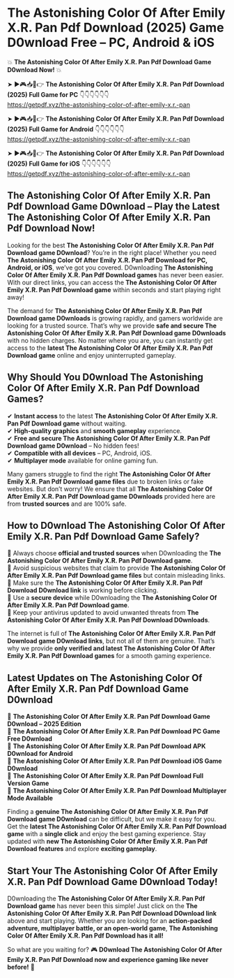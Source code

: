 # The Astonishing Color Of After Emily X.R. Pan Pdf Download (2025) Game D0wnload Free – PC, Android & iOS

💥 **The Astonishing Color Of After Emily X.R. Pan Pdf Download Game D0wnload Now!** 💥  

➤ ►🎮📥📱👉 **The Astonishing Color Of After Emily X.R. Pan Pdf Download (2025) Full Game for PC** 👇👇👇👇👇👇  
https://getpdf.xyz/the-astonishing-color-of-after-emily-x.r.-pan  

➤ ►🎮📥📱👉 **The Astonishing Color Of After Emily X.R. Pan Pdf Download (2025) Full Game for Android** 👇👇👇👇👇👇  
https://getpdf.xyz/the-astonishing-color-of-after-emily-x.r.-pan  

➤ ►🎮📥📱👉 **The Astonishing Color Of After Emily X.R. Pan Pdf Download (2025) Full Game for iOS** 👇👇👇👇👇👇  
https://getpdf.xyz/the-astonishing-color-of-after-emily-x.r.-pan  

## The Astonishing Color Of After Emily X.R. Pan Pdf Download Game D0wnload – Play the Latest The Astonishing Color Of After Emily X.R. Pan Pdf Download Now!

Looking for the best **The Astonishing Color Of After Emily X.R. Pan Pdf Download game D0wnload**? You’re in the right place! Whether you need **The Astonishing Color Of After Emily X.R. Pan Pdf Download for PC, Android, or iOS**, we’ve got you covered. D0wnloading **The Astonishing Color Of After Emily X.R. Pan Pdf Download games** has never been easier. With our direct links, you can access the **The Astonishing Color Of After Emily X.R. Pan Pdf Download game** within seconds and start playing right away!  

The demand for **The Astonishing Color Of After Emily X.R. Pan Pdf Download game D0wnloads** is growing rapidly, and gamers worldwide are looking for a trusted source. That’s why we provide **safe and secure The Astonishing Color Of After Emily X.R. Pan Pdf Download game D0wnloads** with no hidden charges. No matter where you are, you can instantly get access to the **latest The Astonishing Color Of After Emily X.R. Pan Pdf Download game** online and enjoy uninterrupted gameplay.  

## **Why Should You D0wnload The Astonishing Color Of After Emily X.R. Pan Pdf Download Games?**  

✔ **Instant access** to the latest **The Astonishing Color Of After Emily X.R. Pan Pdf Download game** without waiting.  
✔ **High-quality graphics** and **smooth gameplay** experience.  
✔ **Free and secure The Astonishing Color Of After Emily X.R. Pan Pdf Download game D0wnload** – No hidden fees!  
✔ **Compatible with all devices** – PC, Android, iOS.  
✔ **Multiplayer mode** available for online gaming fun.  

Many gamers struggle to find the right **The Astonishing Color Of After Emily X.R. Pan Pdf Download game files** due to broken links or fake websites. But don’t worry! We ensure that all **The Astonishing Color Of After Emily X.R. Pan Pdf Download game D0wnloads** provided here are from **trusted sources** and are 100% safe.  

## **How to D0wnload The Astonishing Color Of After Emily X.R. Pan Pdf Download Game Safely?**  

📌 Always choose **official and trusted sources** when D0wnloading the **The Astonishing Color Of After Emily X.R. Pan Pdf Download game**.  
📌 Avoid suspicious websites that claim to provide **The Astonishing Color Of After Emily X.R. Pan Pdf Download game files** but contain misleading links.  
📌 Make sure the **The Astonishing Color Of After Emily X.R. Pan Pdf Download D0wnload link** is working before clicking.  
📌 Use a **secure device** while D0wnloading the **The Astonishing Color Of After Emily X.R. Pan Pdf Download game**.  
📌 Keep your antivirus updated to avoid unwanted threats from **The Astonishing Color Of After Emily X.R. Pan Pdf Download D0wnloads**.  

The internet is full of **The Astonishing Color Of After Emily X.R. Pan Pdf Download game D0wnload links**, but not all of them are genuine. That’s why we provide **only verified and latest The Astonishing Color Of After Emily X.R. Pan Pdf Download games** for a smooth gaming experience.  

## **Latest Updates on The Astonishing Color Of After Emily X.R. Pan Pdf Download Game D0wnload**  

🔹 **The Astonishing Color Of After Emily X.R. Pan Pdf Download Game D0wnload – 2025 Edition**  
🔹 **The Astonishing Color Of After Emily X.R. Pan Pdf Download PC Game Free D0wnload**  
🔹 **The Astonishing Color Of After Emily X.R. Pan Pdf Download APK D0wnload for Android**  
🔹 **The Astonishing Color Of After Emily X.R. Pan Pdf Download iOS Game D0wnload**  
🔹 **The Astonishing Color Of After Emily X.R. Pan Pdf Download Full Version Game**  
🔹 **The Astonishing Color Of After Emily X.R. Pan Pdf Download Multiplayer Mode Available**  

Finding a **genuine The Astonishing Color Of After Emily X.R. Pan Pdf Download game D0wnload** can be difficult, but we make it easy for you. Get the **latest The Astonishing Color Of After Emily X.R. Pan Pdf Download game** with a **single click** and enjoy the best gaming experience. Stay updated with **new The Astonishing Color Of After Emily X.R. Pan Pdf Download features** and explore **exciting gameplay**.  

## **Start Your The Astonishing Color Of After Emily X.R. Pan Pdf Download Game D0wnload Today!**  

D0wnloading the **The Astonishing Color Of After Emily X.R. Pan Pdf Download game** has never been this simple! Just click on the **The Astonishing Color Of After Emily X.R. Pan Pdf Download D0wnload link** above and start playing. Whether you are looking for an **action-packed adventure, multiplayer battle, or an open-world game**, **The Astonishing Color Of After Emily X.R. Pan Pdf Download has it all!**  

So what are you waiting for? 🎮 **D0wnload The Astonishing Color Of After Emily X.R. Pan Pdf Download now and experience gaming like never before!** 🚀  